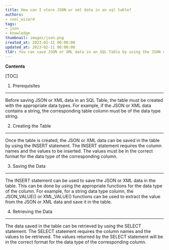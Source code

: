 ```yaml
---
title: How can I store JSON or xml data in an sql table?
authors:
- cool_wizard
tags:
- json
- knowledge
thumbnail: images/json.png
created_at: 2023-02-11 00:00:00
updated_at: 2023-02-11 00:00:00
tldr: You can save JSON or XML data in an SQL Table by using the JSON or XML data type.
---
```


**Contents**

[TOC]

1. Prerequisites
------
Before saving JSON or XML data in an SQL Table, the table must be created with the appropriate data types. For example, if the JSON or XML data contains a string, the corresponding table column must be of the data type string.

2. Creating the Table
------
Once the table is created, the JSON or XML data can be saved in the table by using the INSERT statement. The INSERT statement requires the column names and the values to be inserted. The values must be in the correct format for the data type of the corresponding column.

3. Saving the Data
------
The INSERT statement can be used to save the JSON or XML data in the table. This can be done by using the appropriate functions for the data type of the column. For example, for a string data type column, the JSON_VALUE() or XML_VALUE() functions can be used to extract the value from the JSON or XML data and save it in the table.

4. Retrieving the Data
------
The data saved in the table can be retrieved by using the SELECT statement. The SELECT statement requires the column names and the values to be retrieved. The values returned by the SELECT statement will be in the correct format for the data type of the corresponding column.
